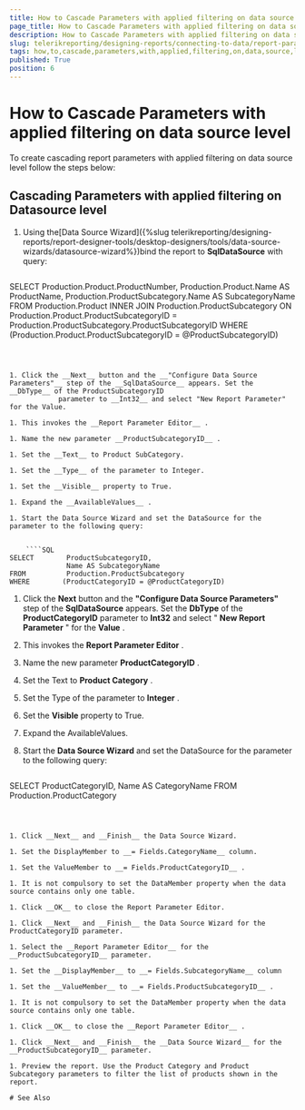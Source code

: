 ```yaml
---
title: How to Cascade Parameters with applied filtering on data source level
page_title: How to Cascade Parameters with applied filtering on data source level | for Telerik Reporting Documentation
description: How to Cascade Parameters with applied filtering on data source level
slug: telerikreporting/designing-reports/connecting-to-data/report-parameters/how-to-cascade-parameters-with-applied-filtering-on-data-source-level
tags: how,to,cascade,parameters,with,applied,filtering,on,data,source,level
published: True
position: 6
---
```


# How to Cascade Parameters with applied filtering on data source level



To create cascading report parameters with applied filtering on data source level follow the steps below:    	

## Cascading Parameters with applied filtering on Datasource level

1. Using the[Data Source Wizard]({%slug telerikreporting/designing-reports/report-designer-tools/desktop-designers/tools/data-source-wizards/datasource-wizard%})bind the report to __SqlDataSource__ with query:

	
    ````SQL
SELECT        Production.Product.ProductNumber, Production.Product.Name AS ProductName, 
              Production.ProductSubcategory.Name AS SubcategoryName
FROM          Production.Product 
              INNER JOIN Production.ProductSubcategory 
                   ON Production.Product.ProductSubcategoryID = Production.ProductSubcategory.ProductSubcategoryID
WHERE        (Production.Product.ProductSubcategoryID = @ProductSubcategoryID)
````



1. Click the __Next__ button and the __"Configure Data Source Parameters"__ step of the __SqlDataSource__ appears. Set the __DbType__ of the ProductSubcategoryID
			parameter to __Int32__ and select "New Report Parameter" for the Value.

1. This invokes the __Report Parameter Editor__ .

1. Name the new parameter __ProductSubcategoryID__ .

1. Set the __Text__ to Product SubCategory.

1. Set the __Type__ of the parameter to Integer.

1. Set the __Visible__ property to True.

1. Expand the __AvailableValues__ .

1. Start the Data Source Wizard and set the DataSource for the parameter to the following query:

	
    ````SQL
SELECT        ProductSubcategoryID, 
              Name AS SubcategoryName
FROM          Production.ProductSubcategory
WHERE        (ProductCategoryID = @ProductCategoryID)
````



1. Click the __Next__ button and the __"Configure Data Source Parameters"__ step of 
			the __SqlDataSource__ appears. Set the __DbType__ of the __ProductCategoryID__ parameter to __Int32__ and select " __New Report 
			Parameter__ " for the __Value__ .

1. This invokes the __Report Parameter Editor__ .

1. Name the new parameter __ProductCategoryID__ .

1. Set the Text to __Product Category__ .

1. Set the Type of the parameter to __Integer__ .

1. Set the __Visible__ property to True.

1. Expand the AvailableValues.

1. Start the __Data Source Wizard__ and set the DataSource for 
			the parameter to the following query:

	
    ````SQL
SELECT
              ProductCategoryID,
              Name AS CategoryName
FROM
              Production.ProductCategory
````



1. Click __Next__ and __Finish__ the Data Source Wizard.

1. Set the DisplayMember to __= Fields.CategoryName__ column.

1. Set the ValueMember to __= Fields.ProductCategoryID__ .

1. It is not compulsory to set the DataMember property when the data source contains only one table.

1. Click __OK__ to close the Report Parameter Editor.

1. Click __Next__ and __Finish__ the Data Source Wizard for the ProductCategoryID parameter.

1. Select the __Report Parameter Editor__ for the __ProductSubcategoryID__ parameter.

1. Set the __DisplayMember__ to __= Fields.SubcategoryName__ column

1. Set the __ValueMember__ to __= Fields.ProductSubcategoryID__ .

1. It is not compulsory to set the DataMember property when the data source contains only one table.

1. Click __OK__ to close the __Report Parameter Editor__ .

1. Click __Next__ and __Finish__ the __Data Source Wizard__ for the __ProductSubcategoryID__ parameter.

1. Preview the report. Use the Product Category and Product Subcategory parameters to filter the list of products shown in the report.

# See Also

